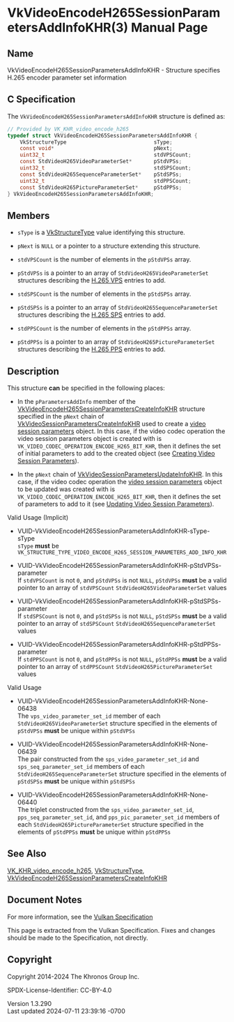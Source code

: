 # VkVideoEncodeH265SessionParametersAddInfoKHR(3) Manual Page

## Name

VkVideoEncodeH265SessionParametersAddInfoKHR - Structure specifies H.265
encoder parameter set information



## <a href="#_c_specification" class="anchor"></a>C Specification

The `VkVideoEncodeH265SessionParametersAddInfoKHR` structure is defined
as:

``` c
// Provided by VK_KHR_video_encode_h265
typedef struct VkVideoEncodeH265SessionParametersAddInfoKHR {
    VkStructureType                            sType;
    const void*                                pNext;
    uint32_t                                   stdVPSCount;
    const StdVideoH265VideoParameterSet*       pStdVPSs;
    uint32_t                                   stdSPSCount;
    const StdVideoH265SequenceParameterSet*    pStdSPSs;
    uint32_t                                   stdPPSCount;
    const StdVideoH265PictureParameterSet*     pStdPPSs;
} VkVideoEncodeH265SessionParametersAddInfoKHR;
```

## <a href="#_members" class="anchor"></a>Members

- `sType` is a [VkStructureType](https://registry.khronos.org/vulkan/specs/1.3-extensions/man/html/VkStructureType.html) value identifying
  this structure.

- `pNext` is `NULL` or a pointer to a structure extending this
  structure.

- `stdVPSCount` is the number of elements in the `pStdVPSs` array.

- `pStdVPSs` is a pointer to an array of `StdVideoH265VideoParameterSet`
  structures describing the <a
  href="https://registry.khronos.org/vulkan/specs/1.3-extensions/html/vkspec.html#encode-h265-vps"
  target="_blank" rel="noopener">H.265 VPS</a> entries to add.

- `stdSPSCount` is the number of elements in the `pStdSPSs` array.

- `pStdSPSs` is a pointer to an array of
  `StdVideoH265SequenceParameterSet` structures describing the <a
  href="https://registry.khronos.org/vulkan/specs/1.3-extensions/html/vkspec.html#encode-h265-sps"
  target="_blank" rel="noopener">H.265 SPS</a> entries to add.

- `stdPPSCount` is the number of elements in the `pStdPPSs` array.

- `pStdPPSs` is a pointer to an array of
  `StdVideoH265PictureParameterSet` structures describing the <a
  href="https://registry.khronos.org/vulkan/specs/1.3-extensions/html/vkspec.html#encode-h265-pps"
  target="_blank" rel="noopener">H.265 PPS</a> entries to add.

## <a href="#_description" class="anchor"></a>Description

This structure **can** be specified in the following places:

- In the `pParametersAddInfo` member of the
  [VkVideoEncodeH265SessionParametersCreateInfoKHR](https://registry.khronos.org/vulkan/specs/1.3-extensions/man/html/VkVideoEncodeH265SessionParametersCreateInfoKHR.html)
  structure specified in the `pNext` chain of
  [VkVideoSessionParametersCreateInfoKHR](https://registry.khronos.org/vulkan/specs/1.3-extensions/man/html/VkVideoSessionParametersCreateInfoKHR.html)
  used to create a <a
  href="https://registry.khronos.org/vulkan/specs/1.3-extensions/html/vkspec.html#video-session-parameters"
  target="_blank" rel="noopener">video session parameters</a> object. In
  this case, if the video codec operation the video session parameters
  object is created with is
  `VK_VIDEO_CODEC_OPERATION_ENCODE_H265_BIT_KHR`, then it defines the
  set of initial parameters to add to the created object (see <a
  href="https://registry.khronos.org/vulkan/specs/1.3-extensions/html/vkspec.html#creating-video-session-parameters"
  target="_blank" rel="noopener">Creating Video Session Parameters</a>).

- In the `pNext` chain of
  [VkVideoSessionParametersUpdateInfoKHR](https://registry.khronos.org/vulkan/specs/1.3-extensions/man/html/VkVideoSessionParametersUpdateInfoKHR.html).
  In this case, if the video codec operation the <a
  href="https://registry.khronos.org/vulkan/specs/1.3-extensions/html/vkspec.html#video-session-parameters"
  target="_blank" rel="noopener">video session parameters</a> object to
  be updated was created with is
  `VK_VIDEO_CODEC_OPERATION_ENCODE_H265_BIT_KHR`, then it defines the
  set of parameters to add to it (see <a
  href="https://registry.khronos.org/vulkan/specs/1.3-extensions/html/vkspec.html#video-session-parameters-update"
  target="_blank" rel="noopener">Updating Video Session Parameters</a>).

Valid Usage (Implicit)

- <a href="#VUID-VkVideoEncodeH265SessionParametersAddInfoKHR-sType-sType"
  id="VUID-VkVideoEncodeH265SessionParametersAddInfoKHR-sType-sType"></a>
  VUID-VkVideoEncodeH265SessionParametersAddInfoKHR-sType-sType  
  `sType` **must** be
  `VK_STRUCTURE_TYPE_VIDEO_ENCODE_H265_SESSION_PARAMETERS_ADD_INFO_KHR`

- <a
  href="#VUID-VkVideoEncodeH265SessionParametersAddInfoKHR-pStdVPSs-parameter"
  id="VUID-VkVideoEncodeH265SessionParametersAddInfoKHR-pStdVPSs-parameter"></a>
  VUID-VkVideoEncodeH265SessionParametersAddInfoKHR-pStdVPSs-parameter  
  If `stdVPSCount` is not `0`, and `pStdVPSs` is not `NULL`, `pStdVPSs`
  **must** be a valid pointer to an array of `stdVPSCount`
  `StdVideoH265VideoParameterSet` values

- <a
  href="#VUID-VkVideoEncodeH265SessionParametersAddInfoKHR-pStdSPSs-parameter"
  id="VUID-VkVideoEncodeH265SessionParametersAddInfoKHR-pStdSPSs-parameter"></a>
  VUID-VkVideoEncodeH265SessionParametersAddInfoKHR-pStdSPSs-parameter  
  If `stdSPSCount` is not `0`, and `pStdSPSs` is not `NULL`, `pStdSPSs`
  **must** be a valid pointer to an array of `stdSPSCount`
  `StdVideoH265SequenceParameterSet` values

- <a
  href="#VUID-VkVideoEncodeH265SessionParametersAddInfoKHR-pStdPPSs-parameter"
  id="VUID-VkVideoEncodeH265SessionParametersAddInfoKHR-pStdPPSs-parameter"></a>
  VUID-VkVideoEncodeH265SessionParametersAddInfoKHR-pStdPPSs-parameter  
  If `stdPPSCount` is not `0`, and `pStdPPSs` is not `NULL`, `pStdPPSs`
  **must** be a valid pointer to an array of `stdPPSCount`
  `StdVideoH265PictureParameterSet` values

Valid Usage

- <a href="#VUID-VkVideoEncodeH265SessionParametersAddInfoKHR-None-06438"
  id="VUID-VkVideoEncodeH265SessionParametersAddInfoKHR-None-06438"></a>
  VUID-VkVideoEncodeH265SessionParametersAddInfoKHR-None-06438  
  The `vps_video_parameter_set_id` member of each
  `StdVideoH265VideoParameterSet` structure specified in the elements of
  `pStdVPSs` **must** be unique within `pStdVPSs`

- <a href="#VUID-VkVideoEncodeH265SessionParametersAddInfoKHR-None-06439"
  id="VUID-VkVideoEncodeH265SessionParametersAddInfoKHR-None-06439"></a>
  VUID-VkVideoEncodeH265SessionParametersAddInfoKHR-None-06439  
  The pair constructed from the `sps_video_parameter_set_id` and
  `sps_seq_parameter_set_id` members of each
  `StdVideoH265SequenceParameterSet` structure specified in the elements
  of `pStdSPSs` **must** be unique within `pStdSPSs`

- <a href="#VUID-VkVideoEncodeH265SessionParametersAddInfoKHR-None-06440"
  id="VUID-VkVideoEncodeH265SessionParametersAddInfoKHR-None-06440"></a>
  VUID-VkVideoEncodeH265SessionParametersAddInfoKHR-None-06440  
  The triplet constructed from the `sps_video_parameter_set_id`,
  `pps_seq_parameter_set_id`, and `pps_pic_parameter_set_id` members of
  each `StdVideoH265PictureParameterSet` structure specified in the
  elements of `pStdPPSs` **must** be unique within `pStdPPSs`

## <a href="#_see_also" class="anchor"></a>See Also

[VK_KHR_video_encode_h265](https://registry.khronos.org/vulkan/specs/1.3-extensions/man/html/VK_KHR_video_encode_h265.html),
[VkStructureType](https://registry.khronos.org/vulkan/specs/1.3-extensions/man/html/VkStructureType.html),
[VkVideoEncodeH265SessionParametersCreateInfoKHR](https://registry.khronos.org/vulkan/specs/1.3-extensions/man/html/VkVideoEncodeH265SessionParametersCreateInfoKHR.html)

## <a href="#_document_notes" class="anchor"></a>Document Notes

For more information, see the <a
href="https://registry.khronos.org/vulkan/specs/1.3-extensions/html/vkspec.html#VkVideoEncodeH265SessionParametersAddInfoKHR"
target="_blank" rel="noopener">Vulkan Specification</a>

This page is extracted from the Vulkan Specification. Fixes and changes
should be made to the Specification, not directly.

## <a href="#_copyright" class="anchor"></a>Copyright

Copyright 2014-2024 The Khronos Group Inc.

SPDX-License-Identifier: CC-BY-4.0

Version 1.3.290  
Last updated 2024-07-11 23:39:16 -0700
